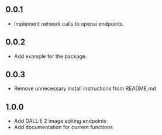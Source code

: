 ## 0.0.1

* Implement network calls to openai endpoints.

## 0.0.2

* Add example for the package.

## 0.0.3

* Remove unnecessary install instructions from README.md

## 1.0.0

* Add DALL·E 2 image editing endpoints
* Add documentation for current functions
